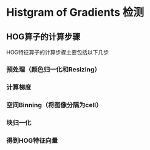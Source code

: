 # Histgram of Gradients 检测

## HOG算子的计算步骤
HOG特征算子的计算步骤主要包括以下几步
### 预处理（颜色归一化和Resizing）
### 计算梯度
### 空间Binning（将图像分隔为cell）
### 块归一化
### 得到HOG特征向量
